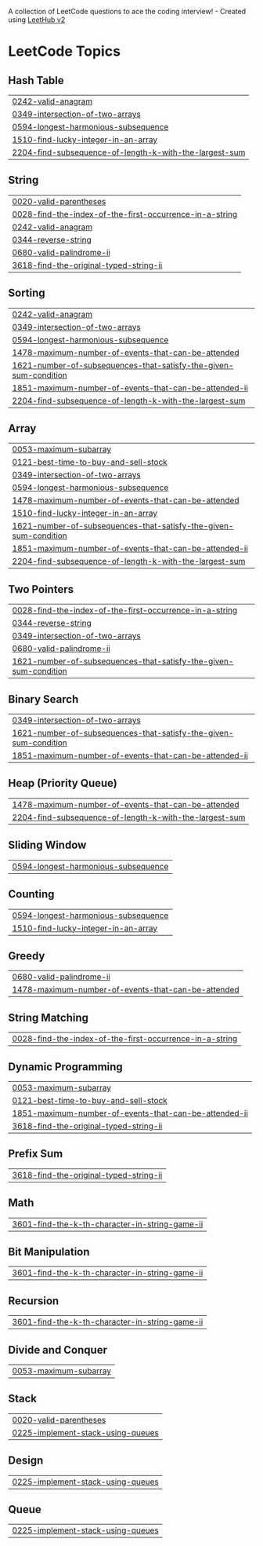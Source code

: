 A collection of LeetCode questions to ace the coding interview! - Created using [LeetHub v2](https://github.com/arunbhardwaj/LeetHub-2.0)
<!---LeetCode Topics Start-->
# LeetCode Topics
## Hash Table
|  |
| ------- |
| [0242-valid-anagram](https://github.com/soumyaupadhyay25/Leetcode/tree/master/0242-valid-anagram) |
| [0349-intersection-of-two-arrays](https://github.com/soumyaupadhyay25/Leetcode/tree/master/0349-intersection-of-two-arrays) |
| [0594-longest-harmonious-subsequence](https://github.com/soumyaupadhyay25/Leetcode/tree/master/0594-longest-harmonious-subsequence) |
| [1510-find-lucky-integer-in-an-array](https://github.com/soumyaupadhyay25/Leetcode/tree/master/1510-find-lucky-integer-in-an-array) |
| [2204-find-subsequence-of-length-k-with-the-largest-sum](https://github.com/soumyaupadhyay25/Leetcode/tree/master/2204-find-subsequence-of-length-k-with-the-largest-sum) |
## String
|  |
| ------- |
| [0020-valid-parentheses](https://github.com/soumyaupadhyay25/Leetcode/tree/master/0020-valid-parentheses) |
| [0028-find-the-index-of-the-first-occurrence-in-a-string](https://github.com/soumyaupadhyay25/Leetcode/tree/master/0028-find-the-index-of-the-first-occurrence-in-a-string) |
| [0242-valid-anagram](https://github.com/soumyaupadhyay25/Leetcode/tree/master/0242-valid-anagram) |
| [0344-reverse-string](https://github.com/soumyaupadhyay25/Leetcode/tree/master/0344-reverse-string) |
| [0680-valid-palindrome-ii](https://github.com/soumyaupadhyay25/Leetcode/tree/master/0680-valid-palindrome-ii) |
| [3618-find-the-original-typed-string-ii](https://github.com/soumyaupadhyay25/Leetcode/tree/master/3618-find-the-original-typed-string-ii) |
## Sorting
|  |
| ------- |
| [0242-valid-anagram](https://github.com/soumyaupadhyay25/Leetcode/tree/master/0242-valid-anagram) |
| [0349-intersection-of-two-arrays](https://github.com/soumyaupadhyay25/Leetcode/tree/master/0349-intersection-of-two-arrays) |
| [0594-longest-harmonious-subsequence](https://github.com/soumyaupadhyay25/Leetcode/tree/master/0594-longest-harmonious-subsequence) |
| [1478-maximum-number-of-events-that-can-be-attended](https://github.com/soumyaupadhyay25/Leetcode/tree/master/1478-maximum-number-of-events-that-can-be-attended) |
| [1621-number-of-subsequences-that-satisfy-the-given-sum-condition](https://github.com/soumyaupadhyay25/Leetcode/tree/master/1621-number-of-subsequences-that-satisfy-the-given-sum-condition) |
| [1851-maximum-number-of-events-that-can-be-attended-ii](https://github.com/soumyaupadhyay25/Leetcode/tree/master/1851-maximum-number-of-events-that-can-be-attended-ii) |
| [2204-find-subsequence-of-length-k-with-the-largest-sum](https://github.com/soumyaupadhyay25/Leetcode/tree/master/2204-find-subsequence-of-length-k-with-the-largest-sum) |
## Array
|  |
| ------- |
| [0053-maximum-subarray](https://github.com/soumyaupadhyay25/Leetcode/tree/master/0053-maximum-subarray) |
| [0121-best-time-to-buy-and-sell-stock](https://github.com/soumyaupadhyay25/Leetcode/tree/master/0121-best-time-to-buy-and-sell-stock) |
| [0349-intersection-of-two-arrays](https://github.com/soumyaupadhyay25/Leetcode/tree/master/0349-intersection-of-two-arrays) |
| [0594-longest-harmonious-subsequence](https://github.com/soumyaupadhyay25/Leetcode/tree/master/0594-longest-harmonious-subsequence) |
| [1478-maximum-number-of-events-that-can-be-attended](https://github.com/soumyaupadhyay25/Leetcode/tree/master/1478-maximum-number-of-events-that-can-be-attended) |
| [1510-find-lucky-integer-in-an-array](https://github.com/soumyaupadhyay25/Leetcode/tree/master/1510-find-lucky-integer-in-an-array) |
| [1621-number-of-subsequences-that-satisfy-the-given-sum-condition](https://github.com/soumyaupadhyay25/Leetcode/tree/master/1621-number-of-subsequences-that-satisfy-the-given-sum-condition) |
| [1851-maximum-number-of-events-that-can-be-attended-ii](https://github.com/soumyaupadhyay25/Leetcode/tree/master/1851-maximum-number-of-events-that-can-be-attended-ii) |
| [2204-find-subsequence-of-length-k-with-the-largest-sum](https://github.com/soumyaupadhyay25/Leetcode/tree/master/2204-find-subsequence-of-length-k-with-the-largest-sum) |
## Two Pointers
|  |
| ------- |
| [0028-find-the-index-of-the-first-occurrence-in-a-string](https://github.com/soumyaupadhyay25/Leetcode/tree/master/0028-find-the-index-of-the-first-occurrence-in-a-string) |
| [0344-reverse-string](https://github.com/soumyaupadhyay25/Leetcode/tree/master/0344-reverse-string) |
| [0349-intersection-of-two-arrays](https://github.com/soumyaupadhyay25/Leetcode/tree/master/0349-intersection-of-two-arrays) |
| [0680-valid-palindrome-ii](https://github.com/soumyaupadhyay25/Leetcode/tree/master/0680-valid-palindrome-ii) |
| [1621-number-of-subsequences-that-satisfy-the-given-sum-condition](https://github.com/soumyaupadhyay25/Leetcode/tree/master/1621-number-of-subsequences-that-satisfy-the-given-sum-condition) |
## Binary Search
|  |
| ------- |
| [0349-intersection-of-two-arrays](https://github.com/soumyaupadhyay25/Leetcode/tree/master/0349-intersection-of-two-arrays) |
| [1621-number-of-subsequences-that-satisfy-the-given-sum-condition](https://github.com/soumyaupadhyay25/Leetcode/tree/master/1621-number-of-subsequences-that-satisfy-the-given-sum-condition) |
| [1851-maximum-number-of-events-that-can-be-attended-ii](https://github.com/soumyaupadhyay25/Leetcode/tree/master/1851-maximum-number-of-events-that-can-be-attended-ii) |
## Heap (Priority Queue)
|  |
| ------- |
| [1478-maximum-number-of-events-that-can-be-attended](https://github.com/soumyaupadhyay25/Leetcode/tree/master/1478-maximum-number-of-events-that-can-be-attended) |
| [2204-find-subsequence-of-length-k-with-the-largest-sum](https://github.com/soumyaupadhyay25/Leetcode/tree/master/2204-find-subsequence-of-length-k-with-the-largest-sum) |
## Sliding Window
|  |
| ------- |
| [0594-longest-harmonious-subsequence](https://github.com/soumyaupadhyay25/Leetcode/tree/master/0594-longest-harmonious-subsequence) |
## Counting
|  |
| ------- |
| [0594-longest-harmonious-subsequence](https://github.com/soumyaupadhyay25/Leetcode/tree/master/0594-longest-harmonious-subsequence) |
| [1510-find-lucky-integer-in-an-array](https://github.com/soumyaupadhyay25/Leetcode/tree/master/1510-find-lucky-integer-in-an-array) |
## Greedy
|  |
| ------- |
| [0680-valid-palindrome-ii](https://github.com/soumyaupadhyay25/Leetcode/tree/master/0680-valid-palindrome-ii) |
| [1478-maximum-number-of-events-that-can-be-attended](https://github.com/soumyaupadhyay25/Leetcode/tree/master/1478-maximum-number-of-events-that-can-be-attended) |
## String Matching
|  |
| ------- |
| [0028-find-the-index-of-the-first-occurrence-in-a-string](https://github.com/soumyaupadhyay25/Leetcode/tree/master/0028-find-the-index-of-the-first-occurrence-in-a-string) |
## Dynamic Programming
|  |
| ------- |
| [0053-maximum-subarray](https://github.com/soumyaupadhyay25/Leetcode/tree/master/0053-maximum-subarray) |
| [0121-best-time-to-buy-and-sell-stock](https://github.com/soumyaupadhyay25/Leetcode/tree/master/0121-best-time-to-buy-and-sell-stock) |
| [1851-maximum-number-of-events-that-can-be-attended-ii](https://github.com/soumyaupadhyay25/Leetcode/tree/master/1851-maximum-number-of-events-that-can-be-attended-ii) |
| [3618-find-the-original-typed-string-ii](https://github.com/soumyaupadhyay25/Leetcode/tree/master/3618-find-the-original-typed-string-ii) |
## Prefix Sum
|  |
| ------- |
| [3618-find-the-original-typed-string-ii](https://github.com/soumyaupadhyay25/Leetcode/tree/master/3618-find-the-original-typed-string-ii) |
## Math
|  |
| ------- |
| [3601-find-the-k-th-character-in-string-game-ii](https://github.com/soumyaupadhyay25/Leetcode/tree/master/3601-find-the-k-th-character-in-string-game-ii) |
## Bit Manipulation
|  |
| ------- |
| [3601-find-the-k-th-character-in-string-game-ii](https://github.com/soumyaupadhyay25/Leetcode/tree/master/3601-find-the-k-th-character-in-string-game-ii) |
## Recursion
|  |
| ------- |
| [3601-find-the-k-th-character-in-string-game-ii](https://github.com/soumyaupadhyay25/Leetcode/tree/master/3601-find-the-k-th-character-in-string-game-ii) |
## Divide and Conquer
|  |
| ------- |
| [0053-maximum-subarray](https://github.com/soumyaupadhyay25/Leetcode/tree/master/0053-maximum-subarray) |
## Stack
|  |
| ------- |
| [0020-valid-parentheses](https://github.com/soumyaupadhyay25/Leetcode/tree/master/0020-valid-parentheses) |
| [0225-implement-stack-using-queues](https://github.com/soumyaupadhyay25/Leetcode/tree/master/0225-implement-stack-using-queues) |
## Design
|  |
| ------- |
| [0225-implement-stack-using-queues](https://github.com/soumyaupadhyay25/Leetcode/tree/master/0225-implement-stack-using-queues) |
## Queue
|  |
| ------- |
| [0225-implement-stack-using-queues](https://github.com/soumyaupadhyay25/Leetcode/tree/master/0225-implement-stack-using-queues) |
<!---LeetCode Topics End-->